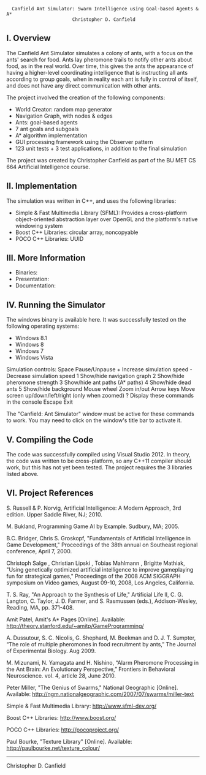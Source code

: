       Canfield Ant Simulator: Swarm Intelligence using Goal-based Agents & A*
                            Christopher D. Canfield


I. Overview
-----------

The Canfield Ant Simulator simulates a colony of ants, with a focus on the ants' search for food. Ants lay pheromone trails to notify other ants about food, as in the real world. Over time, this gives the ants the appearance of having a higher-level coordinating intelligence that is instructing all ants according to group goals, when in reality each ant is fully in control of itself, and does not have any direct communication with other ants.

The project involved the creation of the following components:
- World Creator: random map generator
- Navigation Graph, with nodes & edges
- Ants: goal-based agents
- 7 ant goals and subgoals
- A* algorithm implementation
- GUI processing framework using the Observer pattern
- 123 unit tests + 3 test applications, in addition to the final simulation

The project was created by Christopher Canfield as part of the BU MET CS 664 Artificial Intelligence course.


II. Implementation
------------------

The simulation was written in C++, and uses the following libraries:
- Simple & Fast Multimedia Library (SFML): Provides a cross-platform object-oriented abstraction layer over OpenGL and the platform's native windowing system
- Boost C++ Libraries: circular array, noncopyable
- POCO C++ Libraries: UUID


III. More Information
---------------------

- Binaries: 
- Presentation:
- Documentation: 


IV. Running the Simulator
-------------------------

The windows binary is available here. It was successfully tested on the following operating systems:
- Windows 8.1
- Windows 8
- Windows 7
- Windows Vista

Simulation controls:
    Space         Pause/Unpause
    +             Increase simulation speed
    -             Decrease simulation speed
    1             Show/hide navigation graph
    2             Show/hide pheromone strength
    3             Show/hide ant paths (A* paths)
    4             Show/hide dead ants
    5             Show/hide background
    Mouse wheel   Zoom in/out
    Arrow keys    Move screen up/down/left/right (only when zoomed)
    ?             Display these commands in the console
    Escape        Exit

The "Canfield: Ant Simulator" window must be active for these commands to work. You may need to click on the window's title bar to activate it.


V. Compiling the Code
---------------------

The code was successfully compiled using Visual Studio 2012. In theory, the code was written to be cross-platform, so any C++11 compiler should work, but this has not yet been tested. The project requires the 3 libraries listed above.


VI. Project References
----------------------

S. Russell & P. Norvig, Artificial Intelligence: A Modern Approach, 3rd edition. Upper Saddle River, NJ; 2010.

M. Bukland, Programming Game AI by Example. Sudbury, MA; 2005.

B.C. Bridger, Chris S. Groskopf, "Fundamentals of Artificial Intelligence in Game Development," Proceedings of the 38th annual on Southeast regional conference, April 7, 2000.

Christoph Salge , Christian Lipski , Tobias Mahlmann , Brigitte Mathiak, "Using genetically optimized artificial intelligence to improve gameplaying fun for strategical games," Proceedings of the 2008 ACM SIGGRAPH symposium on Video games, August 09-10, 2008, Los Angeles, California.

T. S. Ray, "An Approach to the Synthesis of Life," Artificial Life II, C. G. Langton, C. Taylor, J. D. Farmer, and S. Rasmussen (eds.), Addison-Wesley, Reading, MA, pp. 371-408.

Amit Patel, Amit's A* Pages [Online]. Available: http://theory.stanford.edu/~amitp/GameProgramming/

A. Dussutour, S. C. Nicolis, G. Shephard, M. Beekman and D. J. T. Sumpter, “The role of multiple pheromones in food recruitment by ants,” The Journal of Experimental Biology. Aug 2009.

M. Mizunami, N. Yamagata and H. Nishino, “Alarm Pheromone Processing in the Ant Brain: An Evolutionary Perspective,” Frontiers in Behavioral Neuroscience. vol. 4, article 28, June 2010.

Peter Miller, "The Genius of Swarms," National Geographic [Online]. Available: http://ngm.nationalgeographic.com/2007/07/swarms/miller-text

Simple & Fast Multimedia Library: http://www.sfml-dev.org/

Boost C++ Libraries: http://www.boost.org/

POCO C++ Libraries: http://pocoproject.org/

Paul Bourke, "Texture Library" [Online]. Available: http://paulbourke.net/texture_colour/


-----------------------
Christopher D. Canfield
